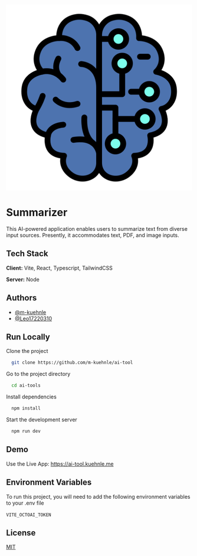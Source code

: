 ![Malerbetrieb Kühnle](src/assets/favicon.ico)

# Summarizer

This AI-powered application enables users to summarize text from diverse input sources. Presently, it accommodates text, PDF, and image inputs.

## Tech Stack

**Client:** Vite, React, Typescript, TailwindCSS

**Server:** Node

## Authors

- [@m-kuehnle](https://www.github.com/m-kuehnle)
- [@Leo17220310](https://www.github.com/Leo17220310)

## Run Locally

Clone the project

```bash
  git clone https://github.com/m-kuehnle/ai-tool
```

Go to the project directory

```bash
  cd ai-tools
```

Install dependencies

```bash
  npm install
```

Start the development server

```bash
  npm run dev
```

## Demo

Use the Live App: https://ai-tool.kuehnle.me

## Environment Variables

To run this project, you will need to add the following environment variables to your .env file

`VITE_OCTOAI_TOKEN`

## License

[MIT](https://choosealicense.com/licenses/mit/)
